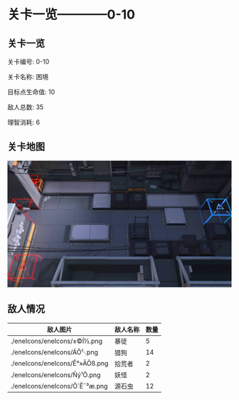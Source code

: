 # 关卡一览————0-10


## 关卡一览

关卡编号: 0-10

关卡名称: 困境

目标点生命值: 10

敌人总数: 35

理智消耗: 6


## 关卡地图
![0-10](./oprMap/0-10.png)

## 敌人情况

| 敌人图片 | 敌人名称 | 数量  |
|---------|-----|-----|
| ./eneIcons/eneIcons/±©Í½.png| 暴徒  |   5  |
| ./eneIcons/eneIcons/ÁÔ¹·.png| 猎狗  |   14  |
| ./eneIcons/eneIcons/Ê°»ÄÕß.png| 拾荒者  |   2  |
| ./eneIcons/eneIcons/Ñý¹Ö.png| 妖怪  |   2  |
| ./eneIcons/eneIcons/Ô´Ê¯³æ.png| 源石虫  |   12  |
